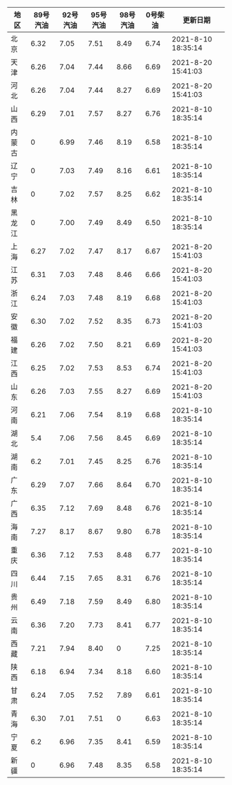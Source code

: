 | 地区 | 89号汽油 | 92号汽油 | 95号汽油 | 98号汽油 | 0号柴油 | 更新日期 |
| --- | --- | --- | --- | --- | --- | --- |
| 北京 | 6.32 | 7.05 | 7.51 | 8.49 | 6.74 | 2021-8-10 18:35:14 |
| 天津 | 6.26 | 7.04 | 7.44 | 8.66 | 6.69 | 2021-8-20 15:41:03 |
| 河北 | 6.26 | 7.04 | 7.44 | 8.27 | 6.69 | 2021-8-20 15:41:03 |
| 山西 | 6.29 | 7.01 | 7.57 | 8.27 | 6.76 | 2021-8-10 18:35:14 |
| 内蒙古 | 0 | 6.99 | 7.46 | 8.19 | 6.58 | 2021-8-10 18:35:14 |
| 辽宁 | 0 | 7.03 | 7.49 | 8.16 | 6.61 | 2021-8-10 18:35:14 |
| 吉林 | 0 | 7.02 | 7.57 | 8.25 | 6.62 | 2021-8-10 18:35:14 |
| 黑龙江 | 0 | 7.00 | 7.49 | 8.49 | 6.50 | 2021-8-10 18:35:14 |
| 上海 | 6.27 | 7.02 | 7.47 | 8.17 | 6.67 | 2021-8-20 15:41:03 |
| 江苏 | 6.31 | 7.03 | 7.48 | 8.46 | 6.66 | 2021-8-20 15:41:03 |
| 浙江 | 6.24 | 7.03 | 7.48 | 8.19 | 6.68 | 2021-8-20 15:41:03 |
| 安徽 | 6.30 | 7.02 | 7.52 | 8.35 | 6.73 | 2021-8-20 15:41:03 |
| 福建 | 6.26 | 7.02 | 7.50 | 8.21 | 6.69 | 2021-8-20 15:41:03 |
| 江西 | 6.25 | 7.02 | 7.53 | 8.53 | 6.74 | 2021-8-20 15:41:03 |
| 山东 | 6.26 | 7.03 | 7.55 | 8.27 | 6.69 | 2021-8-20 15:41:03 |
| 河南 | 6.21 | 7.06 | 7.54 | 8.19 | 6.68 | 2021-8-10 18:35:14 |
| 湖北 | 5.4 | 7.06 | 7.56 | 8.45 | 6.69 | 2021-8-10 18:35:14 |
| 湖南 | 6.2 | 7.01 | 7.45 | 8.25 | 6.76 | 2021-8-10 18:35:14 |
| 广东 | 6.29 | 7.07 | 7.66 | 8.64 | 6.70 | 2021-8-10 18:35:14 |
| 广西 | 6.35 | 7.12 | 7.69 | 8.48 | 6.76 | 2021-8-10 18:35:14 |
| 海南 | 7.27 | 8.17 | 8.67 | 9.80 | 6.78 | 2021-8-10 18:35:14 |
| 重庆 | 6.36 | 7.12 | 7.53 | 8.48 | 6.77 | 2021-8-10 18:35:14 |
| 四川 | 6.44  | 7.15 | 7.65 | 8.31 | 6.76 | 2021-8-10 18:35:14 |
| 贵州 | 6.49 | 7.18 | 7.59 | 8.49 | 6.80 | 2021-8-10 18:35:14 |
| 云南 | 6.36  | 7.20 | 7.73 | 8.41 | 6.77 | 2021-8-10 18:35:14 |
| 西藏 | 7.21 | 7.94 | 8.40 | 0 | 7.25 | 2021-8-10 18:35:14 |
| 陕西 | 6.18 | 6.94 | 7.34 | 8.18 | 6.60 | 2021-8-10 18:35:14 |
| 甘肃 | 6.24 | 7.05 | 7.52 | 7.89 | 6.61 | 2021-8-10 18:35:14 |
| 青海 | 6.30 | 7.01 | 7.51 | 0 | 6.63 | 2021-8-10 18:35:14 |
| 宁夏 | 6.2 | 6.96 | 7.35 | 8.41 | 6.59 | 2021-8-10 18:35:14 |
| 新疆 | 0 | 6.96 | 7.48 | 8.35 | 6.58 | 2021-8-10 18:35:14 |
